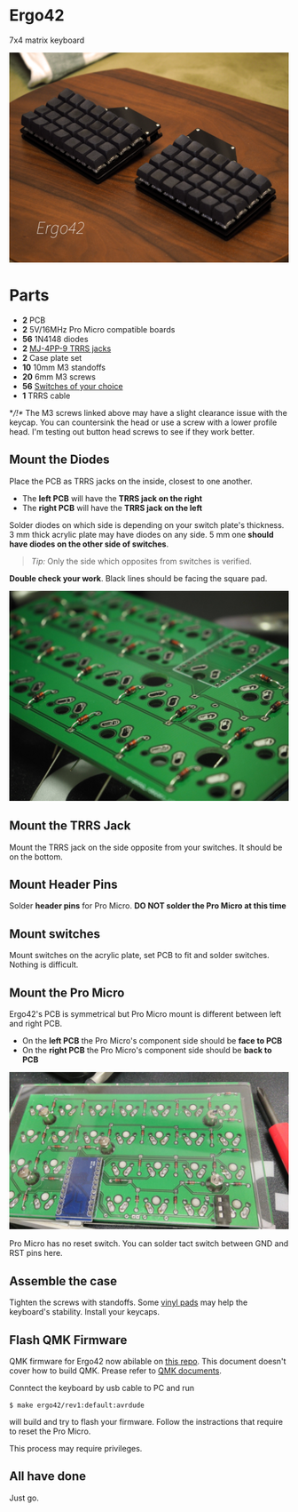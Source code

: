 # Ergo42

7x4 matrix keyboard

![Ergo42](https://raw.githubusercontent.com/Biacco42/Ergo42/readme/readme_image/ergo42_image.jpg)

# Parts

- **2** PCB
- **2** 5V/16MHz Pro Micro compatible boards
- **56** 1N4148 diodes
- **2** [MJ-4PP-9 TRRS jacks](http://akizukidenshi.com/catalog/g/gC-06070/)
- **2** Case plate set
- **10** 10mm M3 standoffs
- **20** 6mm M3 screws
- **56** [Switches of your choice](https://mechanicalkeyboards.com/shop/index.php?l=product_list&c=107)
- **1** TRRS cable

**/!\** The M3 screws linked above may have a slight clearance issue with the keycap. You can countersink the head or use a screw with a lower profile head. I'm testing out button head screws to see if they work better.

## Mount the Diodes

Place the PCB as TRRS jacks on the inside, closest to one another.

- The **left PCB** will have the **TRRS jack on the right**
- The **right PCB** will have the **TRRS jack on the left**

Solder diodes on which side is depending on your switch plate's thickness. 3 mm thick acrylic plate may have diodes on any side. 5 mm one **should have diodes on the other side of switches**. 

> *Tip:* Only the side which opposites from switches is verified.

**Double check your work**. Black lines should be facing the square pad.

![diodes_01](https://raw.githubusercontent.com/Biacco42/Ergo42/readme/readme_image/pwjP0e8.jpg)

## Mount the TRRS Jack

Mount the TRRS jack on the side opposite from your switches. It should be on the bottom.

## Mount Header Pins

Solder **header pins** for Pro Micro. **DO NOT solder the Pro Micro at this time**

## Mount switches

Mount switches on the acrylic plate, set PCB to fit and solder switches. Nothing is difficult.

## Mount the Pro Micro

Ergo42's PCB is symmetrical but Pro Micro mount is different between left and right PCB.

- On the **left PCB** the Pro Micro's component side should be **face to PCB**
- On the **right PCB** the Pro Micro's component side should be **back to PCB**

![left side PCB](https://raw.githubusercontent.com/Biacco42/Ergo42/readme/readme_image/IMG_20171118_203023508.jpg)

Pro Micro has no reset switch. You can solder tact switch between GND and RST pins here.

## Assemble the case

Tighten the screws with standoffs.
Some [vinyl pads](https://www.amazon.co.jp/gp/product/B00V5MQWGS/ref=oh_aui_detailpage_o00_s00?ie=UTF8&psc=1) may help the keyboard's stability.
Install your keycaps.

## Flash QMK Firmware

QMK firmware for Ergo42 now abilable on [this repo](https://github.com/Biacco42/qmk_firmware).
This document doesn't cover how to build QMK. Prease refer to [QMK documents](https://docs.qmk.fm/).

Conntect the keyboard by usb cable to PC and run

```
$ make ergo42/rev1:default:avrdude
```

will build and try to flash your firmware. Follow the instractions that require to reset the Pro Micro.

This process may require privileges.

## All have done

Just go.
